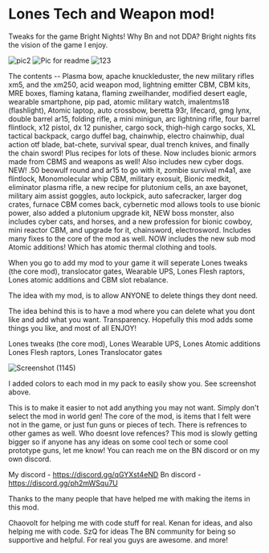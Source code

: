 # Lones Tech and Weapon mod!

 Tweaks for the game Bright Nights! Why Bn and not DDA? Bright nights fits the vision of the game I enjoy. 
 
 
![pic2](https://user-images.githubusercontent.com/82045140/195094268-163424c3-d82d-4450-9aec-2b70bda3d5e5.png)
![Pic for readme](https://user-images.githubusercontent.com/82045140/195094313-2bec28c2-9dab-4e1c-b0b5-91cdcf32fd48.png)
![123](https://user-images.githubusercontent.com/82045140/195094332-4e323f70-d90b-42c5-8d59-aa5acaf84777.png)

The contents -- Plasma bow, apache knuckleduster, the new military rifles xm5, and the xm250, acid weapon mod, lightning emitter CBM, CBM kits, MRE boxes, flaming katana, flaming zweilhander, modified desert eagle, wearable smartphone, pip pad, atomic military watch, imalentms18 (flashlight), Atomic laptop, auto crossbow, beretta 93r, lifecard, gmg lynx, double barrel ar15, folding rifle, a mini minigun, arc lightning rifle, four barrel flintlock, x12 pistol, dx 12 punisher, cargo sock, thigh-high cargo socks, XL tactical backpack, cargo duffel bag, chainwhip, electro chainwhip, dual action otf blade, bat-chete, survival spear, dual trench knives, and finally the chain sword! Plus recipes for lots of these. Now includes bionic armors made from CBMS and weapons as well! Also includes new cyber dogs. NEW! .50 beowulf round and ar15 to go with it, zombie survival m4a1, axe flintlock, Monomolecular whip CBM, military exosuit, Bionic medkit, eliminator plasma rifle, a new recipe for plutonium cells, an axe bayonet, military aim assist goggles, auto lockpick, auto safecracker, larger dog crates, furnace CBM comes back, cybernetic mod allows tools to use bionic power, also added a plutonium upgrade kit, NEW boss monster, also includes cyber cats, and horses, and a new profession for bionic cowboy, mini reactor CBM, and upgrade for it, chainsword, electrosword. Includes many fixes to the core of the mod as well. NOW includes the new sub mod Atomic additions! Which has atomic thermal clothing and tools. 
  
When you go to add my mod to your game it will seperate Lones tweaks (the core mod), translocator gates, Wearable UPS, Lones Flesh raptors, Lones atomic additions and CBM slot rebalance. 
   
The idea with my mod, is to allow ANYONE to delete things they dont need.

The idea behind this is to have a mod where you can delete what you dont like and add what you want. Transparency. 
Hopefully this mod adds some things you like, and most of all ENJOY!


Lones tweaks (the core mod),
Lones Wearable UPS,
Lones Atomic additions
Lones Flesh raptors,
Lones Translocator gates

![Screenshot (1145)](https://user-images.githubusercontent.com/82045140/195093350-777326f0-fc6d-4f33-a681-97087313a820.png)

I added colors to each mod in my pack to easily show you. See screenshot above. 

   This is to make it easier to not add anything you may not want. Simply don't select the mod in world gen! The core of the mod, 
is items that I felt were not in the game, or just fun guns or pieces of tech. There is refrences to other games as well. 
Who doesnt love refences? This mod is slowly getting bigger so if anyone has any ideas on some cool tech or some cool prototype guns,
let me know! You can reach me on the BN discord or on my own discord. 

My discord - https://discord.gg/qGYXst4eND
Bn discord - https://discord.gg/ph2mWSqu7U

Thanks to the many people that have helped me with making the items in this mod. 

Chaovolt for helping me with code stuff for real. 
Kenan for ideas, and also helping me with code.
SzQ for ideas 
The BN community for being so supportive and helpful. For real you guys are awesome. 
and more!
